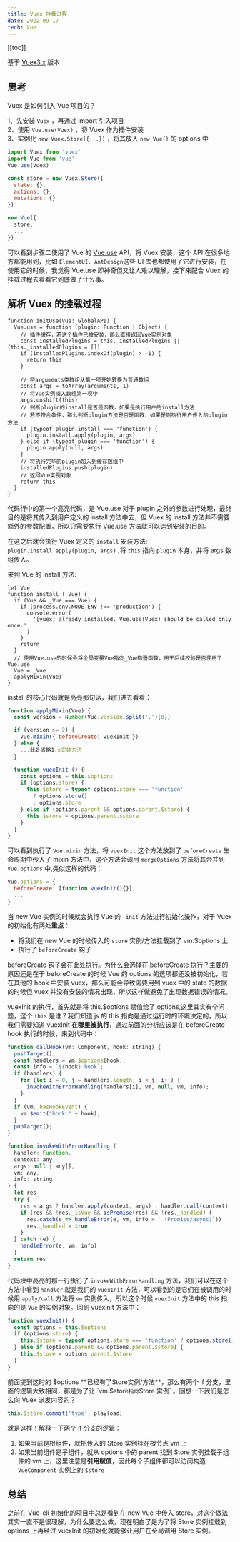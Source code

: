 ```yaml
---
title: Vuex 挂载过程
date: 2022-09-17
tech: Vue
---
```


[[toc]]

基于 [Vuex3.x](https://github.com/vuejs/vuex/tree/3.x) 版本

## 思考

Vuex 是如何引入 Vue 项目的？  

   1、先安装 `Vuex` ，再通过 import 引入项目  
   2、使用 `Vue.use(Vuex)` ，将 Vuex 作为插件安装  
   3、实例化 `new Vuex.Store({...})` ，将其放入 `new Vue()` 的 options 中

  ```js
  import Vuex from 'vuex'
  import Vue from 'vue'
  Vue.use(Vuex)

  const store = new Vuex.Store({
    state: {},
    actions: {},
    mutations: {}
  })

  new Vue({
    store,
    ...
  })
  ```

  可以看到步骤二使用了 Vue 的 [Vue.use](https://v2.cn.vuejs.org/v2/api/#Vue-use) API，将 Vuex 安装，这个 API 在很多地方都能用到，比如 `ElementUI`、`AntDesign`这些 UI 库也都使用了它进行安装，在使用它的时候，我觉得 Vue.use 即神奇但又让人难以理解，接下来配合 Vuex 的挂载过程去看看它到底做了什么事。

## 解析 Vuex 的挂载过程

```js{10,16}
function initUse(Vue: GlobalAPI) {
  Vue.use = function (plugin: Function | Object) {
    // 插件缓存，若这个插件已被安装，那么直接返回Vue实例对象
    const installedPlugins = this._installedPlugins || (this._installedPlugins = [])
    if (installedPlugins.indexOf(plugin) > -1) {
      return this
    }

    // 将arguments类数组从第一项开始转换为普通数组
    const args = toArray(arguments, 1)
    // 将Vue实例插入数组第一项中
    args.unshift(this)
    // 判断plugin的install是否是函数，如果是执行用户的install方法
    // 若不符合条件，那么判断plugin方法是否是函数，如果是则执行用户传入的plugin方法
    if (typeof plugin.install === 'function') {
      plugin.install.apply(plugin, args)
    } else if (typeof plugin === 'function') {
      plugin.apply(null, args)
    }
    // 将执行完毕的plugin加入到缓存数组中
    installedPlugins.push(plugin)
    // 返回Vue实例对象
    return this
  }
}
```

代码行中的第一个高亮代码，是 Vue.use 对于 plugin 之外的参数进行处理，最终目的是将其传入到用户定义的 install 方法中去，但 Vuex 的 install 方法并不需要额外的参数配置，所以只需要执行 Vue.use 方法就可以达到安装的目的。  

在这之后就会执行 Vuex 定义的 `install` 安装方法: `plugin.install.apply(plugin, args)` ,将 `this` 指向 `plugin` 本身，并将 args 数组传入。  

来到 Vue 的 install 方法:

```js{13}
let Vue
function install (_Vue) {
  if (Vue && _Vue === Vue) {
    if (process.env.NODE_ENV !== 'production') {
      console.error(
        '[vuex] already installed. Vue.use(Vuex) should be called only once.'
      )
    }
    return
  }
  // 使用Vue.use的时候会将全局变量Vue指向_Vue构造函数，用于后续校验是否使用了Vue.use
  Vue = _Vue
  applyMixin(Vue)
}
```

install 的核心代码就是高亮那句话，我们进去看看：

```js
function applyMixin(Vue) {
  const version = Number(Vue.version.split('.')[0])

  if (version >= 2) {
    Vue.mixin({ beforeCreate: vuexInit })
  } else {
    ...此处省略1.x安装方法
  }

  function vuexInit () {
    const options = this.$options
    if (options.store) {
      this.$store = typeof options.store === 'function'
        ? options.store()
        : options.store
    } else if (options.parent && options.parent.$store) {
      this.$store = options.parent.$store
    }
  }
}
```

可以看到执行了 `Vue.mixin` 方法，将 `vuexInit` 这个方法放到了 `beforeCreate` 生命周期中传入了 mixin 方法中，这个方法会调用 `mergeOptions` 方法将其合并到 `Vue.options` 中,类似这样的代码：

```js
Vue.options = {
  beforeCreate: [function vuexInit(){}],
  ...
}
```

当 new Vue 实例的时候就会执行 Vue 的 `_init` 方法进行初始化操作，对于 Vuex 的初始化有两处**重点**：

- 将我们在 new Vue 的时候传入的 `store` 实例/方法挂载到了 vm.$options 上
- 执行了 `beforeCreate` 钩子

beforeCreate 钩子会在此处执行。为什么会选择在 beforeCreate 执行？主要的原因还是在于 beforeCreate 的时候 Vue 的 options 的选项都还没被初始化，若在其他的 hook 中安装 vuex，那么可能会导致需要用到 vuex 中的 state 的数据的时候但 vuex 并没有安装的情况出现，所以这样做避免了出现数据错误的情况。  

vuexInit 的执行，首先就是将 this.$options 赋值给了 options,这里其实有个问题，这个 `this` 是谁？我们知道 js 的 this 指向是通过运行时的环境决定的，所以我们需要知道  vuexInit **在哪里被执行**，通过前面的分析应该是在 beforeCreate hook 执行的时候，来到代码中：

```js
function callHook(vm: Component, hook: string) {
  pushTarget();
  const handlers = vm.$options[hook];
  const info = `${hook} hook`;
  if (handlers) {
    for (let i = 0, j = handlers.length; i < j; i++) {
      invokeWithErrorHandling(handlers[i], vm, null, vm, info);
    }
  }
  if (vm._hasHookEvent) {
    vm.$emit("hook:" + hook);
  }
  popTarget();
}

function invokeWithErrorHandling (
  handler: Function,
  context: any,
  args: null | any[],
  vm: any,
  info: string
) {
  let res
  try {
    res = args ? handler.apply(context, args) : handler.call(context)
    if (res && !res._isVue && isPromise(res) && !res._handled) {
      res.catch(e => handleError(e, vm, info + ` (Promise/async)`))
      res._handled = true
    }
  } catch (e) {
    handleError(e, vm, info)
  }
  return res
}
```

代码块中高亮的那一行执行了 `invokeWithErrorHandling` 方法，我们可以在这个方法中看到 `handler` 就是我们的 `vuexInit` 方法，可以看到的是它们在被调用的时候用 `apply/call` 方法将 `vm` 实例传入，所以这个时候 `vuexInit` 方法中的 this 指向的是 `Vue` 的实例对象。回到 vuexinit 方法中：

```js
function vuexInit() {
  const options = this.$options
  if (options.store) {
    this.$store = typeof options.store === 'function' ? options.store() : options.store
  } else if (options.parent && options.parent.$store) {
    this.$store = options.parent.$store
  }
}
```

前面提到这时的 $options **已经有了Store实例/方法**，那么有两个 if 分支，里面的逻辑大致相同，都是为了让 `vm.$store` 指向 `Store 实例` 。回想一下我们是怎么向 Vuex 派发内容的？

```js
this.$store.commit('type', playload)
```

就是这样！解释一下两个 if 分支的逻辑：  
1. 如果当前是根组件，就把传入的 Store 实例挂在根节点 vm 上  
2. 如果当前组件是子组件，就从 options 中的 parent 找到 Store 实例挂载子组件的 vm 上，这里注意是**引用赋值**，因此每个子组件都可以访问构造 `VueComponent` 实例上的 `$store`

## 总结

之前在 Vue-cli 初始化的项目中总是看到在 new Vue 中传入 store，对这个做法其实一直不是很理解，为什么要这么做，现在明白了是为了将 Store 实例挂载到 options 上再经过 vuexInit 的初始化就能够让用户在全局调用 Store 实例。
